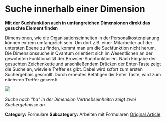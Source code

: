 # Suche innerhalb einer Dimension

**Mit der Suchfunktion auch in umfangreichen Dimensionen direkt das gesuchte Element finden**

Dimensionen, wie die Organisationseinheiten in der Personalkostenplanung können extrem umfangreich sein. Um dort z.B. einen Mitarbeiter auf der untersten Ebene zu finden, kommt man um die Suchfunktion nicht herum. Die Dimensionssuche in Qvantum orientiert sich im Wesentlichen an der gewohnten Funktionalität der Browser-Suchfunktionen. Nach Eingabe der gesuchten Zeichenkette und anschließendem Drücken der Enter-Taste zeigt die Suche an, wieviele Treffer es gibt. Dabei wird sofort zum ersten Suchergebnis gescrollt. Durch erneutes Betätigen der Enter Taste, wird zum nächsten Treffer gescrollt. 


![](https://lp.qvantum-plan.de/hubfs/image-png-Feb-16-2023-01-39-01-4218-PM.png) 


*Suche nach "ha" in der Dimension Vertriebseinheiten zeigt zwei Suchergebnisse an.*



**Category:** Formulare
**Subcategory:** Arbeiten mit Formularen
[Original Article](https://lp.qvantum-plan.de/wissensdatenbank/navigieren-in-einer-dimension)
